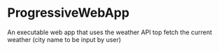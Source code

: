 # ProgressiveWebApp
An executable web app that uses the weather API top fetch the current weather (city name to be input by user)
